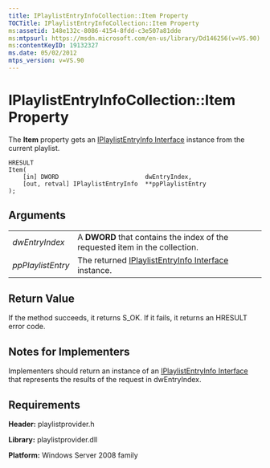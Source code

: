 ```yaml
---
title: IPlaylistEntryInfoCollection::Item Property
TOCTitle: IPlaylistEntryInfoCollection::Item Property
ms:assetid: 148e132c-8086-4154-8fdd-c3e507a81dde
ms:mtpsurl: https://msdn.microsoft.com/en-us/library/Dd146256(v=VS.90)
ms:contentKeyID: 19132327
ms.date: 05/02/2012
mtps_version: v=VS.90
---
```


# IPlaylistEntryInfoCollection::Item Property

The **Item** property gets an [IPlaylistEntryInfo Interface](iplaylistentryinfo-interface.md) instance from the current playlist.

    HRESULT
    Item(
        [in] DWORD                        dwEntryIndex,
        [out, retval] IPlaylistEntryInfo  **ppPlaylistEntry
    );

## Arguments

|||
|--- |--- |
|*dwEntryIndex*|A **DWORD** that contains the index of the requested item in the collection.|
|*ppPlaylistEntry*|The returned [IPlaylistEntryInfo Interface](https://msdn.microsoft.com/library/dd146268) instance.|


## Return Value

If the method succeeds, it returns S\_OK. If it fails, it returns an HRESULT error code.

## Notes for Implementers

Implementers should return an instance of an [IPlaylistEntryInfo Interface](iplaylistentryinfo-interface.md) that represents the results of the request in dwEntryIndex.

## Requirements

**Header:** playlistprovider.h

**Library:** playlistprovider.dll

**Platform:** Windows Server 2008 family

